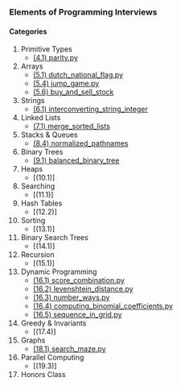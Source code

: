 ### Elements of Programming Interviews

#### Categories
1. Primitive Types
    * [(4.1) parity.py](./parity.py)
2. Arrays
    * [(5.1) dutch_national_flag.py](./dutch_national_flag.py)
    * [(5.4) jump_game.py](./jump_game.py)
    * [(5.6) buy_and_sell_stock](./buy_and_sell_stock.py)
3. Strings
    * [(6.1) interconverting_string_integer](./interconverting_string_integer.py)
4. Linked Lists
    * [(7.1) merge_sorted_lists](./merge_sorted_lists.py)
5. Stacks & Queues
    * [(8.4) normalized_pathnames](./normalized_pathnames.py)
6. Binary Trees
    * [(9.1) balanced_binary_tree](./balanced_binary_tree.py)
7. Heaps
    * [(10.1)]
8. Searching
    * [(11.1)]
9. Hash Tables
    * [(12.2)]
10. Sorting
    * [(13.1)]
11. Binary Search Trees
    * [(14.1)]
12. Recursion
    * [(15.1)]
13. Dynamic Programming
    * [(16.1) score_combination.py](./score_combination.py)
    * [(16.2) levenshtein_distance.py](./levenshtein_distance.py)
    * [(16.3) number_ways.py](./number_ways.py)
    * [(16.4) computing_binomial_coefficients.py](./computing_binomial_coefficients.py)
    * [(16.5) sequence_in_grid.py](./sequence_in_grid.py)
14. Greedy & Invariants
    * [(17.4)]
15. Graphs
    * [(18.1) search_maze.py](./search_maze.py)
16. Parallel Computing
    * [(19.3)]
17. Honors Class

